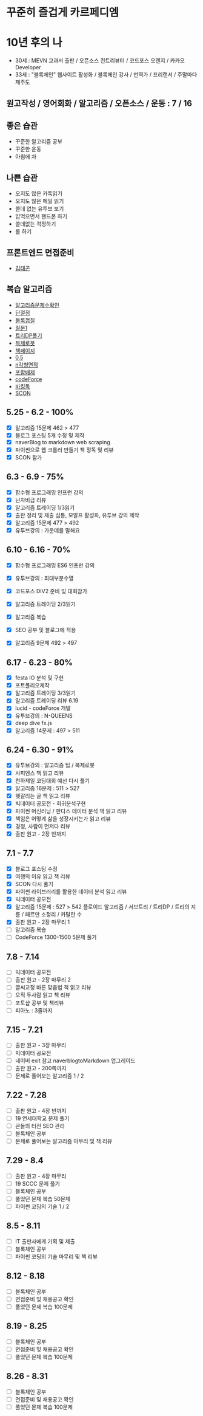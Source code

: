 # 꾸준히 즐겁게 카르페디엠

# 10년 후의 나
 - 30세 : MEVN 교과서 출판 / 오픈소스 컨트리뷰터 / 코드포스 오렌지 / 카카오 Developer
 - 33세 : "블록체인" 웹사이트 활성화 / 블록체인 강사 / 번역가 / 프리랜서 / 주말마다 제주도 
 
## 원고작성 / 영어회화 / 알고리즘 / 오픈소스 / 운동 : 7 / 16

## 좋은 습관
 - 꾸준한 알고리즘 공부
 - 꾸준한 운동 
 - 아침에 차

## 나쁜 습관
 - 오지도 않은 카톡읽기
 - 오지도 않은 메일 읽기
 - 쓸데 없는 유투브 보기
 - 밥먹으면서 핸드폰 하기
 - 쓸데없는 걱정하기
 - 롤 하기
## 프론트엔드 면접준비
 - [김태곤](https://taegon.kim/archives/6804)

## 복습 알고리즘
 - [알고리즘문제수확인](https://www.acmicpc.net/user/zagabi) 
 - [단절점](https://jason9319.tistory.com/119)    
 - [볼록껍질](https://www.acmicpc.net/source/11129753)  
 - [질문1](https://www.crocus.co.kr/837) 
 - [트리DP풀기](https://www.acmicpc.net/problem/1949)
 - [복제로봇](https://www.acmicpc.net/problem/1944)
 - [책페이지](https://www.acmicpc.net/problem/1019)
 - [0.5](https://www.acmicpc.net/problem/17296)
 - [n각형면적](https://www.acmicpc.net/problem/2166)
 - [포함배제](https://www.acmicpc.net/problem/14848)
 - [codeForce](https://codeforces.com/problemset?tags=1300-1500)
 - [바킹독](https://blog.encrypted.gg/category/%EA%B0%95%EC%A2%8C/%EC%8B%A4%EC%A0%84%20%EC%95%8C%EA%B3%A0%EB%A6%AC%EC%A6%98)
 - [SCON](https://www.acmicpc.net/contest/view/416)

## 5.25 - 6.2 - 100%
 - [x] 알고리즘 15문제 462 > 477
 - [x] 블로그 포스팅 5개 수정 및 제작 
 - [x] naverBlog to markdown web scraping
 - [x] 파이썬으로 웹 크롤러 만들기 책 정독 및 리뷰
 - [x] SCON 참가 

## 6.3 - 6.9 - 75%
 - [x] 함수형 프로그래밍 인프런 강의 
 - [x] 닌자비급 리뷰 
 - [x] 알고리즘 트레이딩 1/3읽기
 - [x] 출판 정리 및 제출 심통, 모알프 활성화, 유투브 강의 제작
 - [x] 알고리즘 15문제 477 > 492
 - [x] 유투브강의 : 가운데를 말해요

## 6.10 - 6.16 - 70%
 - [x] 함수형 프로그래밍 ES6 인프런 강의
 - [x] 유투브강의 : 최대부분수열
 - [x] 코드포스 DIV2 준비 및 대회참가
 - [x] 알고리즘 트레이딩 2/3읽기 
 - [x] 알고리즘 복습
 - [x] SEO 공부 및 블로그에 적용 
 - [x] 알고리즘 9문제 492 > 497 


## 6.17 - 6.23 - 80%
 - [x] festa IO 분석 및 구현  
 - [x] 포트폴리오제작
 - [x] 알고리즘 트레이딩 3/3읽기 
 - [x] 알고리즘 트레이딩 리뷰 6.19  
 - [x] lucid - codeForce 개발   
 - [x] 유투브강의 : N-QUEENS
 - [x] deep dive fx.js 
 - [x] 알고리즘 14문제 : 497 > 511

## 6.24 - 6.30 - 91%
 - [x] 유투브강의 : 알고리즘 팁 / 복제로봇
 - [x] 사피엔스 책 읽고 리뷰  
 - [x] 천하제일 코딩대회 예선 다시 풀기
 - [x] 알고리즘 16문제 : 511 > 527  
 - [x] 헷갈리는 글 책 읽고 리뷰  
 - [x] 빅데이터 공모전 - 회귀분석구현  
 - [x] 파이썬 머신러닝 / 판다스 데이터 분석 책 읽고 리뷰  
 - [x] 책임은 어떻게 삶을 성장시키는가 읽고 리뷰  
 - [x] 경청, 사람이 먼저다 리뷰  
 - [x] 출판 원고 - 2장 반까지 

## 7.1 - 7.7  
 - [x] 블로그 포스팅 수정 
 - [x] 여행의 이유 읽고 책 리뷰 
 - [x] SCON 다시 풀기 
 - [x] 파이썬 라이브러리를 활용한 데이터 분석 읽고 리뷰     
 - [x] 빅데이터 공모전
 - [x] 알고리즘 15문제 : 527 > 542 플로이드 알고리즘 / 서브트리 / 트리DP / 트리의 지름 / 페르만 소정리 / 카탈란 수 
 - [x] 출판 원고 - 2장 마무리 1     
 - [ ] 알고리즘 복습 
 - [ ] CodeForce 1300-1500 5문제 풀기      

## 7.8 - 7.14 
 - [ ] 빅데이터 공모전 
 - [ ] 출판 원고 - 2장 마무리 2
 - [ ] 글씨교정 바른 맞춤법 책 읽고 리뷰 
 - [ ] 오직 두사람 읽고 책 리뷰
 - [ ] 포토샵 공부 및 책리뷰   
 - [ ] 피아노 : 3줄까지  
 
## 7.15 - 7.21 
 - [ ] 출판 원고 - 3장 마무리 
 - [ ] 빅데이터 공모전
 - [ ] 네이버 exit 참고 naverblogtoMarkdown 업그레이드   
 - [ ] 출판 원고 - 200쪽까지
 - [ ] 문제로 풀어보는 알고리즘 1 / 2 

## 7.22 - 7.28  
 - [ ] 출판 원고 - 4장 반까지 
 - [ ] 19 연세대학교 문제 풀기
 - [ ] 큰돌의 터전 SEO 관리
 - [ ] 블록체인 공부
 - [ ] 문제로 풀어보는 알고리즘 마무리 및 책 리뷰 
 
## 7.29 - 8.4  
 - [ ] 출판 원고 - 4장 마무리
 - [ ] 19 SCCC 문제 풀기 
 - [ ] 블록체인 공부
 - [ ] 풀었던 문제 복습 50문제 
 - [ ] 파이썬 코딩의 기술 1 / 2  

## 8.5 - 8.11 
 - [ ] IT 출판사에게 기획 및 제출
 - [ ] 블록체인 공부 
 - [ ] 파이썬 코딩의 기술 마무리 및 책 리뷰

## 8.12 - 8.18  
 - [ ] 블록체인 공부
 - [ ] 면접준비 및 채용공고 확인    
 - [ ] 풀었던 문제 복습 100문제 

## 8.19 - 8.25
 - [ ] 블록체인 공부
 - [ ] 면접준비 및 채용공고 확인
 - [ ] 풀었던 문제 복습 100문제  

## 8.26 - 8.31
 - [ ] 블록체인 공부 
 - [ ] 면접준비 및 채용공고 확인
 - [ ] 풀었던 문제 복습 100문제  
